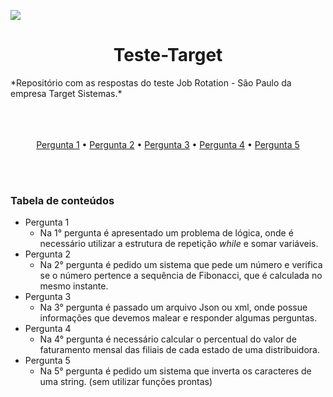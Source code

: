<a href="https://www.linkedin.com/in/lucasflorindosouza/"><img src="https://img.shields.io/static/v1?label=Lucas%20FLorindo%20Souza&message=Linkedin&color=0884bf&style=for-the-badge"></a>


<h1 align="center">Teste-Target</h1> 
*Repositório com as respostas do teste Job Rotation - São Paulo da empresa Target Sistemas.*
<br />
<br />
<br />
<br />



<p align="center">
 <a href="https://github.com/lucasfloza/Teste-Target/blob/master/src/main/java/Pergunta1.java">Pergunta 1</a> •
 <a href="https://github.com/lucasfloza/Teste-Target/blob/master/src/main/java/Pergunta2.java">Pergunta 2</a> • 
 <a href="https://github.com/lucasfloza/Teste-Target/blob/master/src/main/java/Pergunta3.java">Pergunta 3</a> • 
 <a href="https://github.com/lucasfloza/Teste-Target/blob/master/src/main/java/Pergunta4.java">Pergunta 4</a> • 
 <a href="https://github.com/lucasfloza/Teste-Target/blob/master/src/main/java/Pergunta5.java">Pergunta 5</a> 
</p>
<br />
<br />
 
 
### Tabela de conteúdos

<!--ts-->
  * Pergunta 1
      * Na 1° pergunta é apresentado um problema de lógica, onde é necessário utilizar a estrutura de repetição *while* e somar variáveis.  
  * Pergunta 2
      * Na 2° pergunta é pedido um sistema que pede um número e verifica se o número pertence a sequência de Fibonacci, que é calculada no mesmo instante. 
  * Pergunta 3
      * Na 3° pergunta é passado um arquivo Json ou xml, onde possue informações que devemos malear e responder algumas perguntas.
  * Pergunta 4
      * Na 4° pergunta é necessário calcular o percentual do valor de faturamento mensal das filiais de cada estado de uma distribuidora.     
  * Pergunta 5
      * Na 5° pergunta é pedido um sistema que inverta os caracteres de uma string. (sem utilizar funções prontas)    
<!--te-->
